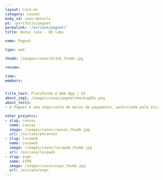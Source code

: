 ```yaml
---
layout: case-en
category: caseen
body_id: case-details
pt: /portfolio/pagnet
permalink: '/en/case/pagnet/'
title: Bonuz case - HE:labs

name: Pagnet

type: web

thumb: /images/cases/blank_thumb.jpg

resume:

time:
members:


title_text: Plataforma e Web App / UI
about_img1: /images/cases/pagnet/mockup@2x.png
about_text1:
- A Pagnet é uma adquirente de meios de pagamento, autorizada pela Visa e Mastercard a credenciar lojistas, processar e autorizar transações de cartão de crédito. Tenha o controle das vendas feitas em sua maquininha de cartão através de nossa plataforma e receba onde você decidir. Antecipando os recebíveis de uma forma mais simples.

other_projetcs:
- slug: canvas
  name: Canvas
  image: /images/cases/canvas_thumb.jpg
  url: /en/case/pmcanvas
- slug: locaweb
  name: Locaweb
  image: /images/cases/locaweb_thumb.jpg
  url: /en/case/locaweb
- slug: espn
  name: ESPN
  image: /images/cases/espn_thumb.jpg
  url: /en/case/espn
---
```


